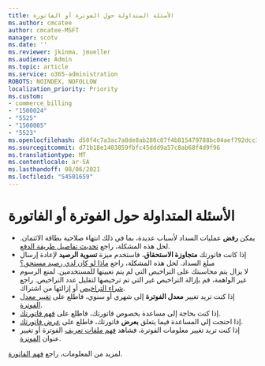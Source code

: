 ```yaml
---
title: الأسئلة المتداولة حول الفوترة أو الفاتورة
ms.author: cmcatee
author: cmcatee-MSFT
manager: scotv
ms.date: ''
ms.reviewer: jkinma, jmueller
ms.audience: Admin
ms.topic: article
ms.service: o365-administration
ROBOTS: NOINDEX, NOFOLLOW
localization_priority: Priority
ms.custom:
- commerce_billing
- "1500024"
- "5525"
- "1500005"
- "5523"
ms.openlocfilehash: d50f4c7a3ac7a8de8ab280c87f4b815479788bc04aef792dcc3e503bed5b2f03
ms.sourcegitcommit: d71b18e1403859fbfc45ddd9a57c8ab68f4d9f96
ms.translationtype: MT
ms.contentlocale: ar-SA
ms.lasthandoff: 08/06/2021
ms.locfileid: "54501659"
---
```

# <a name="billing-or-invoice-faq"></a>الأسئلة المتداولة حول الفوترة أو الفاتورة

- يمكن **رفض** عمليات السداد لأسباب عديدة، بما في ذلك انتهاء صلاحية بطاقة الائتمان. لحل هذه المشكلة، راجع [تحديث تفاصيل طريقة الدفع](/microsoft-365/commerce/billing-and-payments/manage-payment-methods#update-payment-method-details).
- إذا كانت فاتورتك **متجاوزة الاستحقاق**، فاستخدم ميزة **تسوية الرصيد** لإعادة إرسال مبلغ السداد. لحل هذه المشكلة، راجع [ماذا لو كان لدي رصيد مستحق؟](/microsoft-365/commerce/billing-and-payments/pay-for-your-subscription#what-if-i-have-an-outstanding-balance)
- لا يزال يتم محاسبتك على التراخيص التي لم يتم تعيينها للمستخدمين. لمنع الرسوم غير الواهمة، قم بإزالة التراخيص غير التي تم ترخيصها لتقليل عدد التراخيص. راجع [شراء التراخيص](/microsoft-365/commerce/licenses/buy-licenses) أو إزالتها من اشتراك.
- إذا كنت تريد تغيير **معدل الفوترة** إلى شهري أو سنوي، فاطلع على [تغيير معدل الفوترة](/microsoft-365/commerce/billing-and-payments/change-payment-frequency).
- إذا كنت بحاجة إلى مساعدة بخصوص فاتورتك، فاطلع على [فهم فاتورتك](/microsoft-365/commerce/billing-and-payments/understand-your-invoice2).
- إذا احتجت إلى المساعدة فيما يتعلق **بعرض** فاتورتك، فاطلع على [عرض فاتورتك](/microsoft-365/commerce/billing-and-payments/view-your-bill-or-invoice).
- إذا كنت تريد تغيير معلومات الفوترة، فشاهد [فهم ملفات تعريف](/microsoft-365/commerce/billing-and-payments/manage-billing-profiles) الفوترة أو تغيير عنوان [الفوترة](/microsoft-365/commerce/billing-and-payments/change-your-billing-addresses).

لمزيد من المعلومات، راجع [فهم الفاتورة](/microsoft-365/commerce/billing-and-payments/understand-your-invoice2).